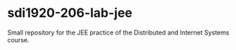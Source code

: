 # sdi1920-206-lab-jee
Small repository for the JEE practice of the Distributed and Internet Systems course.
